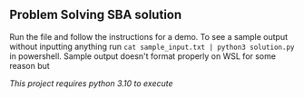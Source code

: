 ## Problem Solving SBA solution
Run the file and follow the instructions for a demo. To see a sample output without inputting anything run `cat sample_input.txt | python3 solution.py` in powershell. Sample output doesn't format properly on WSL for some reason but

*This project requires python 3.10 to execute*